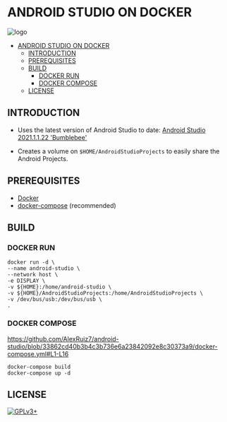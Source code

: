 # ANDROID STUDIO ON DOCKER

![logo](https://android.tutorials24x7.com/uploads/2021-05-07/banner/0-configure-jdk-java-sdk-path-android-studio-banner.jpg)

- [ANDROID STUDIO ON DOCKER](#android-studio-on-docker)
  - [INTRODUCTION](#introduction)
  - [PREREQUISITES](#prerequisites)
  - [BUILD](#build)
    - [DOCKER RUN](#docker-run)
    - [DOCKER COMPOSE](#docker-compose)
  - [LICENSE](#license)


## INTRODUCTION

- Uses the latest version of Android Studio to date: [Android Studio 2021.1.1.22 'Bumblebee'](https://developer.android.com/studio)

- Creates a volume on `$HOME/AndroidStudioProjects` to easily share the Android Projects.

## PREREQUISITES

* [Docker](https://www.docker.com)
* [docker-compose](https://docs.docker.com) (recommended)

## BUILD

### DOCKER RUN

```\
docker run -d \
--name android-studio \
--network host \
-e DISPLAY \
-v ${HOME}:/home/android-studio \
-v ${HOME}/AndroidStudioProjects:/home/AndroidStudioProjects \
-v /dev/bus/usb:/dev/bus/usb \
.
```

### DOCKER COMPOSE

https://github.com/AlexRuiz7/android-studio/blob/33862cd40b3b4c3b736e6a23842092e8c30373a9/docker-compose.yml#L1-L16

```
docker-compose build
docker-compose up -d
```

## LICENSE

[![GPLv3+](http://gplv3.fsf.org/gplv3-127x51.png)](https://github.com/AlexRuiz7/android-studio/blob/master/LICENSE)
